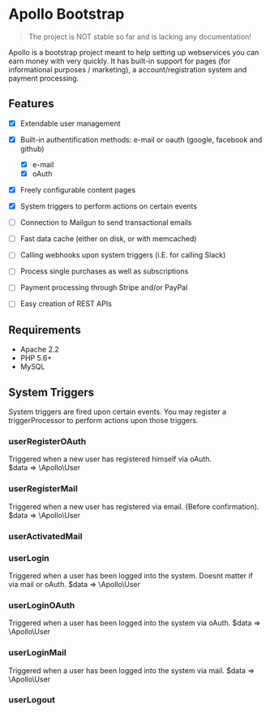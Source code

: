 Apollo Bootstrap
================

> The project is NOT stable so far and is lacking any documentation!

Apollo is a bootstrap project meant to help setting up webservices you can earn money with very quickly.
It has built-in support for pages (for informational purposes / marketing), a account/registration system and payment
processing.

Features
--------
- [x] Extendable user management
- [x] Built-in authentification methods: e-mail or oauth (google, facebook and github)
	- [x] e-mail
	- [x] oAuth
- [x] Freely configurable content pages
- [x] System triggers to perform actions on certain events
- [ ] Connection to Mailgun to send transactional emails
- [ ] Fast data cache (either on disk, or with memcached)
- [ ] Calling webhooks upon system triggers (i.E. for calling Slack)
- [ ] Process single purchases as well as subscriptions
- [ ] Payment processing through Stripe and/or PayPal
- [ ] Easy creation of REST APIs


Requirements
------------

- Apache 2.2
- PHP 5.6+
- MySQL


System Triggers
---------------
System triggers are fired upon certain events. You may register a triggerProcessor to perform
actions upon those triggers.

### userRegisterOAuth
Triggered when a new user has registered himself via oAuth.    
$data => \Apollo\User

### userRegisterMail
Triggered when a new user has registered via email. (Before confirmation).
$data => \Apollo\User

### userActivatedMail

### userLogin
Triggered when a user has been logged into the system. Doesnt matter if via mail
or oAuth.
$data => \Apollo\User

### userLoginOAuth
Triggered when a user has been logged into the system via oAuth.
$data => \Apollo\User

### userLoginMail
Triggered when a user has been logged into the system via mail.
$data => \Apollo\User

### userLogout

